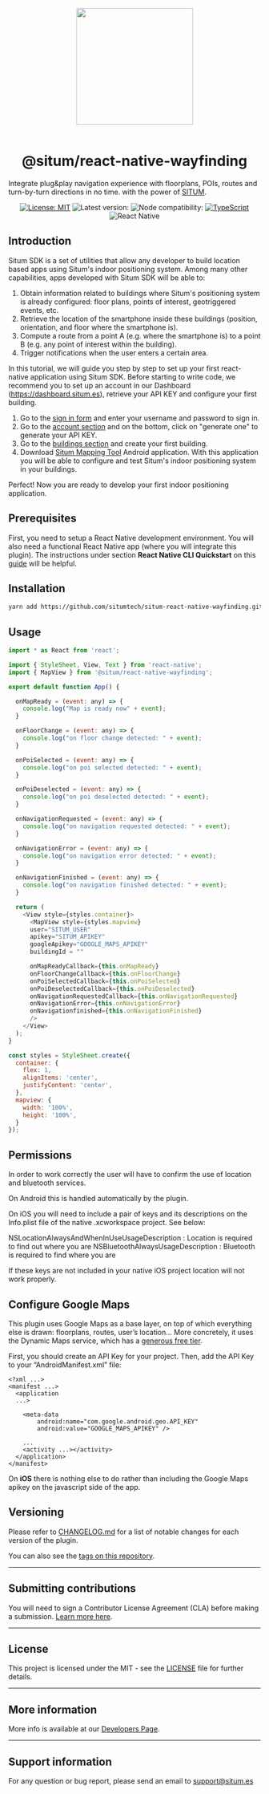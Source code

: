 <p align="center"> <img width="233" src="https://situm.com/wp-content/themes/situm/img/logo-situm.svg" style="margin-bottom:1rem" /> <h1 align="center">@situm/react-native-wayfinding</h1> </p>

<p align="center" style="text-align:center">

Integrate plug&play navigation experience with floorplans, POIs, routes and turn-by-turn directions in no time. with the power of
[SITUM](https://www.situm.com/).

</p>

<div align="center" style="text-align:center">

[![License: MIT](https://img.shields.io/badge/License-MIT-blue.svg)](https://opensource.org/licenses/MIT)
![Latest version:](https://img.shields.io/npm/v/@situm/sdk-js/latest)
![Node compatibility:](https://img.shields.io/node/v/@situm/sdk-js)
[![TypeScript](https://badges.frapsoft.com/typescript/code/typescript.svg?v=101)](https://github.com/ellerbrock/typescript-badges/)
![React Native](https://img.shields.io/badge/react--native%40lastest-0.68.2-blueviolet)

</div>

## Introduction <a name="introduction"></a>

Situm SDK is a set of utilities that allow any developer to build location based apps using Situm's indoor positioning system. 
Among many other capabilities, apps developed with Situm SDK will be able to:

1. Obtain information related to buildings where Situm's positioning system is already configured: 
floor plans, points of interest, geotriggered events, etc.
2. Retrieve the location of the smartphone inside these buildings (position, orientation, and floor 
where the smartphone is).
3. Compute a route from a point A (e.g. where the smartphone is) to a point B (e.g. any point of 
interest within the building).
4. Trigger notifications when the user enters a certain area.


In this tutorial, we will guide you step by step to set up your first react-native application using Situm SDK. 
Before starting to write code, we recommend you to set up an account in our Dashboard 
(https://dashboard.situm.es), retrieve your API KEY and configure your first building.

1. Go to the [sign in form](http://dashboard.situm.es/accounts/register) and enter your username 
and password to sign in.
2. Go to the [account section](https://dashboard.situm.es/accounts/profile) and on the bottom, click 
on "generate one" to generate your API KEY.
3. Go to the [buildings section](http://dashboard.situm.es/buildings) and create your first building.
4. Download [Situm Mapping Tool](https://play.google.com/store/apps/details?id=es.situm.maps) 
Android application. With this application you will be able to configure and test Situm's indoor 
positioning system in your buildings.

Perfect! Now you are ready to develop your first indoor positioning application.

## Prerequisites

First, you need to setup a React Native development environment. You will also need a functional React Native app (where you will integrate this plugin). The instructions under section **React Native CLI Quickstart** on this [guide](https://reactnative.dev/docs/environment-setup) will be helpful.

## Installation

```sh
yarn add https://github.com/situmtech/situm-react-native-wayfinding.git
```

## Usage

```js
import * as React from 'react';

import { StyleSheet, View, Text } from 'react-native';
import { MapView } from '@situm/react-native-wayfinding';

export default function App() {

  onMapReady = (event: any) => {
    console.log("Map is ready now" + event);
  }

  onFloorChange = (event: any) => {
    console.log("on floor change detected: " + event);
  }

  onPoiSelected = (event: any) => {
    console.log("on poi selected detected: " + event);
  }

  onPoiDeselected = (event: any) => {
    console.log("on poi deselected detected: " + event);
  }

  onNavigationRequested = (event: any) => {
    console.log("on navigation requested detected: " + event);
  }

  onNavigationError = (event: any) => {
    console.log("on navigation error detected: " + event);
  }

  onNavigationFinished = (event: any) => {
    console.log("on navigation finished detected: " + event);
  }

  return (
    <View style={styles.container}>
      <MapView style={styles.mapview} 
      user="SITUM_USER" 
      apikey="SITUM_APIKEY" 
      googleApikey="GOOGLE_MAPS_APIKEY"
      buildingId = ""

      onMapReadyCallback={this.onMapReady}
      onFloorChangeCallback={this.onFloorChange}
      onPoiSelectedCallback={this.onPoiSelected}
      onPoiDeselectedCallback={this.onPoiDeselected}
      onNavigationRequestedCallback={this.onNavigationRequested}
      onNavigationError={this.onNavigationError}
      onNavigationfinished={this.onNavigationFinished}
      />
    </View>
  );
}

const styles = StyleSheet.create({
  container: {
    flex: 1,
    alignItems: 'center',
    justifyContent: 'center',
  },
  mapview: {
    width: '100%',
    height: '100%',
  }
});

```

## Permissions

In order to work correctly the user will have to confirm the use of location and bluetooth services.

On Android this is handled automatically by the plugin.

On iOS you will need to include a pair of keys and its descriptions on the Info.plist file of the native .xcworkspace project. See below:

NSLocationAlwaysAndWhenInUseUsageDescription : Location is required to find out where you are
NSBluetoothAlwaysUsageDescription            : Bluetooth is required to find where you are

If these keys are not included in your native iOS project location will not work properly.

## Configure Google Maps

This plugin uses Google Maps as a base layer, on top of which everything else is drawn: floorplans, routes, user’s location… More concretely, it uses the Dynamic Maps service, which has a [generous free tier](https://developers.google.com/maps/billing-and-pricing/pricing#mobile-dynamic).

First, you should create an API Key for your project. Then, add the API Key to your “AndroidManifest.xml” file:

```
<?xml ...>
<manifest ...>
  <application
  ...>

    <meta-data
        android:name="com.google.android.geo.API_KEY"
        android:value="GOOGLE_MAPS_APIKEY" />

    ...
    <activity ...></activity>
  </application>
</manifest>
```

On **iOS** there is nothing else to do rather than including the Google Maps apikey on the javascript side of the app.

## Versioning

Please refer to [CHANGELOG.md](./CHANGELOG.md) for a list of notable changes for each version of the plugin.

You can also see the [tags on this repository](https://github.com/situmtech/situm-react-native-wayfinding/tags).

---

## Submitting contributions

You will need to sign a Contributor License Agreement (CLA) before making a submission. [Learn more here](https://situm.com/contributions/). 

---
## License
This project is licensed under the MIT - see the [LICENSE](./LICENSE) file for further details.

---

## More information

More info is available at our [Developers Page](https://situm.com/docs/01-introduction/).

---

## Support information

For any question or bug report, please send an email to [support@situm.es](mailto:support@situm.es)